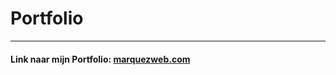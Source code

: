 # Portfolio 
---------------------------------------------

#### Link naar mijn Portfolio: <a href="https://marquezweb.com">marquezweb.com</a>  
